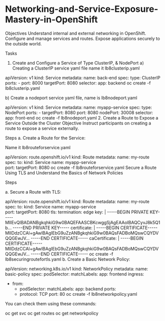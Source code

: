 # Networking-and-Service-Exposure-Mastery-in-OpenShift

Objectives
Understand internal and external networking in OpenShift.
Configure and manage services and routes.
Expose applications securely to the outside world.



Tasks
1. Create and Configure a Service of Type ClusterIP, & NodePort
a) Creating a ClusterIP service yaml file name it lb8clusterip.yaml

apiVersion: v1
kind: Service
metadata:
  name: back-end
spec:
  type: ClusterIP
  ports:
    - port: 8000
      targetPort: 8080
  selector:
    app: backend 
oc create -f lb8clusterip.yaml


b) Create a nodeport service yaml file, name is lb8nodeport.yaml 

apiVersion: v1
kind: Service
metadata:
  name: myapp-service
spec:
  type: NodePort
  ports:
    - targetPort: 8080
      port: 8080
      nodePort: 30008
  selector:
    app: front-end 
oc create -f lb8nodeport.yaml
2. Create a Route to Expose a Service Outside the Cluster
Objective
Instruct participants on creating a route to expose a service externally.

Steps
a. Create a Route for the Service:

Name it lb8routeforservice.yaml

apiVersion: route.openshift.io/v1
kind: Route
metadata:
  name: my-route
spec:
  to:
    kind: Service
    name: myapp-service  
  port:
    targetPort: 8080 
oc create -f lb8routeforservice.yaml
Secure a Route Using TLS and Understand the Basics of Network Policies

Steps

a. Secure a Route with TLS:



apiVersion: route.openshift.io/v1
kind: Route
metadata:
  name: my-route
spec:
  to:
    kind: Service
    name: myapp-service  
  port:
    targetPort: 8080
  tls:
    termination: edge
    key: |
      -----BEGIN PRIVATE KEY-----
      MIIEvQIBADANBgkqhkiG9w0BAQEFAASCBKcwggSjAgEAAoIBAQCyvJ8k5Q1b...
      -----END PRIVATE KEY-----
    certificate: |
      -----BEGIN CERTIFICATE-----
      MIIDdzCCAl+gAwIBAgIEbG9uZzANBgkqhkiG9w0BAQsFADBoMQswCQYDVQQGEwJV...
      -----END CERTIFICATE-----
    caCertificate: |
      -----BEGIN CERTIFICATE-----
      MIIDdzCCAl+gAwIBAgIEbG9uZzANBgkqhkiG9w0BAQsFADBoMQswCQYDVQQGEwJV...
      -----END CERTIFICATE----- 
oc create -f lb8securingroutefortls.yaml
b. Create a Basic Network Policy:



apiVersion: networking.k8s.io/v1
kind: NetworkPolicy
metadata:
  name: basic-policy
spec:
  podSelector:
    matchLabels:
      app: frontend
  ingress:
  - from:
    - podSelector:
        matchLabels:
          app: backend
    ports:
    - protocol: TCP
      port: 80
oc create -f lb8networkpolicy.yaml


You can check them using these commands: 

oc get svc
oc get routes
oc get networkpolicy
